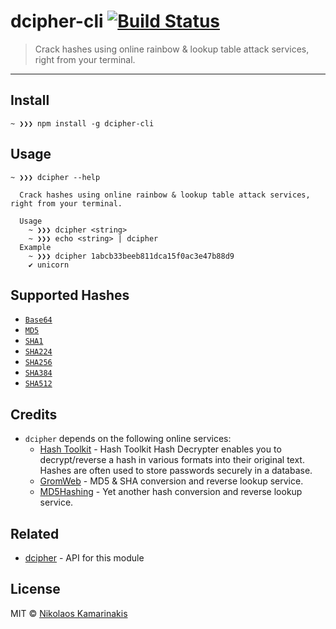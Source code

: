 # dcipher-cli [![Build Status](https://travis-ci.org/k4m4/dcipher-cli.svg?branch=master)](https://travis-ci.org/k4m4/dcipher-cli)

> Crack hashes using online rainbow & lookup table attack services, right from your terminal.

---

## Install

```
~ ❯❯❯ npm install -g dcipher-cli
```


## Usage

```
~ ❯❯❯ dcipher --help

  Crack hashes using online rainbow & lookup table attack services, right from your terminal.

  Usage
    ~ ❯❯❯ dcipher <string>
    ~ ❯❯❯ echo <string> | dcipher
  Example
    ~ ❯❯❯ dcipher 1abcb33beeb811dca15f0ac3e47b88d9
    ✔ unicorn
```


## Supported Hashes

- [`Base64`](https://github.com/kevva/base64-regex)
- [`MD5`](https://github.com/k4m4/md5-regex)
- [`SHA1`](https://github.com/k4m4/sha-regex)
- [`SHA224`](https://github.com/k4m4/sha-regex)
- [`SHA256`](https://github.com/k4m4/sha-regex)
- [`SHA384`](https://github.com/k4m4/sha-regex)
- [`SHA512`](https://github.com/k4m4/sha-regex)


## Credits

- `dcipher` depends on the following online services:
  - [Hash Toolkit](https://hashtoolkit.com) - Hash Toolkit Hash Decrypter enables you to decrypt/reverse a hash in various formats into their original text. Hashes are often used to store passwords securely in a database.
  - [GromWeb](https://md5.gromweb.com) - MD5 & SHA conversion and reverse lookup service.
  - [MD5Hashing](https://md5hashing.net) - Yet another hash conversion and reverse lookup service.


## Related

- [dcipher](https://github.com/k4m4/dcipher) - API for this module


## License

MIT © [Nikolaos Kamarinakis](https://nikolaskama.me)
